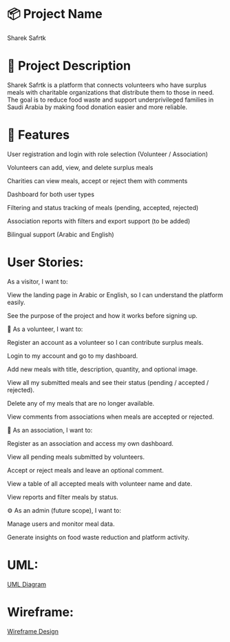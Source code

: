 # 📦 Project Name
Sharek Safrtk

# 📄 Project Description
Sharek Safrtk is a platform that connects volunteers who have surplus meals with charitable organizations that distribute them to those in need. The goal is to reduce food waste and support underprivileged families in Saudi Arabia by making food donation easier and more reliable.

# 🌟 Features
User registration and login with role selection (Volunteer / Association)

Volunteers can add, view, and delete surplus meals

Charities can view meals, accept or reject them with comments

Dashboard for both user types

Filtering and status tracking of meals (pending, accepted, rejected)

Association reports with filters and export support (to be added)

Bilingual support (Arabic and English)


# User Stories:
 
 As a visitor, I want to:

View the landing page in Arabic or English, so I can understand the platform easily.

See the purpose of the project and how it works before signing up.

🙋 As a volunteer, I want to:

Register an account as a volunteer so I can contribute surplus meals.

Login to my account and go to my dashboard.

Add new meals with title, description, quantity, and optional image.

View all my submitted meals and see their status (pending / accepted / rejected).

Delete any of my meals that are no longer available.

View comments from associations when meals are accepted or rejected.

🏢 As an association, I want to:

Register as an association and access my own dashboard.

View all pending meals submitted by volunteers.

Accept or reject meals and leave an optional comment.

View a table of all accepted meals with volunteer name and date.

View reports and filter meals by status.

⚙️ As an admin (future scope), I want to:

Manage users and monitor meal data.

Generate insights on food waste reduction and platform activity.


# UML:
[UML Diagram](Screenshot/uml.png)





# Wireframe:

[Wireframe Design](Screenshot/wireframe.png)
